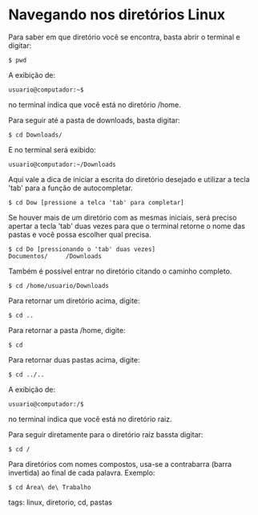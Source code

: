 # Navegando nos diretórios Linux
Para saber em que diretório você se encontra, basta abrir o terminal e digitar:
```
$ pwd
```
A exibição de:
```
usuario@computador:~$
```
no terminal indica que você está no diretório /home.

Para seguir até a pasta de downloads, basta digitar:
```
$ cd Downloads/
```
E no terminal será exibido:
```
usuario@computador:~/Downloads
```
Aqui vale a dica de iniciar a escrita do diretório desejado e utilizar a tecla 'tab' para a função de autocompletar.
```
$ cd Dow [pressione a telca 'tab' para completar]
```
Se houver mais de um diretório com as mesmas iniciais, será preciso apertar a tecla 'tab' duas vezes para que o terminal retorne o nome das pastas e você possa escolher qual precisa.
```
$ cd Do [pressionando o 'tab' duas vezes]
Documentos/     /Downloads
```
Também é possível entrar no diretório citando o caminho completo.
```
$ cd /home/usuario/Downloads
```
Para retornar um diretório acima, digite:
```
$ cd ..
```
Para retornar a pasta /home, digite:
```
$ cd
```
Para retornar duas pastas acima, digite:
```
$ cd ../..
```
A exibição de:
```
usuario@computador:/$
```
no terminal indica que você está no diretório raiz.

Para seguir diretamente para o diretório raiz bassta digitar:
```
$ cd /
```
Para diretórios com nomes compostos, usa-se a contrabarra (barra invertida) ao final de cada palavra. Exemplo:
```
$ cd Área\ de\ Trabalho
```

tags: linux, diretorio, cd, pastas